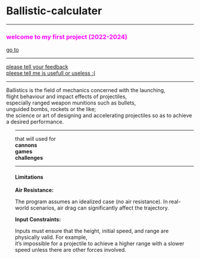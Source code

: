 <html><head></head>
  
  
<body background="https://totalshield.com/wp-content/uploads/2022/11/blog-ballistic-impact-energy-1024x657.png">
 <h1 color="red" >Ballistic-calculater</h1>
  <hr>
  <h3> <font color="#ff00ff">welcome to my first project (2022-2024)</font></h3><a href="https://github.com/Hameshinduwara/ballistic-calculater.git">go to</a><hr><a href="https://web.facebook.com/photo?fbid=1259451165330092&set=pcb.1259452985329910">please tell your feedback <br>pleese tell me is usefull or useless :(</a>
<hr>
 Ballistics is the field of mechanics concerned with the launching,<br> flight behaviour and impact effects of projectiles,<br> especially ranged weapon munitions such as bullets,<br> unguided bombs, rockets or the like;<br> the science or art of designing and accelerating projectiles so as to achieve a desired performance.
  <ol type ="i"><hr>
    that will used for<br>
 <b>   <il>cannons</il> <br>
    <il>games</il> <br>
    <il>challenges</il></b>
    <hr>
    <h4>Limitations</h4> 
<b>Air Resistance:</b>

<p>The program assumes an idealized case (no air resistance). In real-world scenarios, air drag can significantly affect the trajectory.</p>
<b>Input Constraints:</b>

Inputs must ensure that the height, initial speed, and range are physically valid. For example,<br> it’s impossible for a projectile to achieve a higher range with a slower speed unless there are other forces involved.

</body>
</html>

